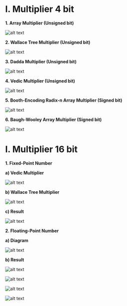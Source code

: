 # I. Multiplier 4 bit
**1. Array Multiplier (Unsigned bit)**

![alt text](https://github.com/anhhui/image/blob/main/Array4bit.PNG?raw=true)

**2. Wallace Tree Multiplier (Unsigned bit)**

![alt text](https://github.com/anhhui/image/blob/main/Wallace4bit.png?raw=true)

**3. Dadda Multiplier (Unsigned bit)**

![alt text](https://github.com/anhhui/image/blob/main/Dadda4bit.PNG?raw=true)

**4. Vedic Multiplier (Unsigned bit)**

![alt text](https://github.com/anhhui/image/blob/main/Vedic4bit.PNG?raw=true)

**5. Booth-Encoding Radix-n Array Multiplier (Signed bit)**

![alt text](https://github.com/anhhui/image/blob/main/Booth4bit.PNG?raw=true)

**6. Baugh-Wooley Array Multiplier (Signed bit)**

![alt text](https://github.com/anhhui/image/blob/main/Baugh-Wooley.PNG?raw=true)

# I. Multiplier 16 bit
**1. Fixed-Point Number**

  **a) Vedic Multiplier**

![alt text](https://github.com/anhhui/image/blob/main/Vedic16bit.png?raw=true)

  **b) Wallace Tree Multiplier**

![alt text](https://github.com/anhhui/image/blob/main/Wallace16bit.png?raw=true)

  **c) Result**

![alt text](https://github.com/anhhui/image/blob/main/Fixed-Point%2016%20bit.png?raw=true)

**2. Floating-Point Number**

  **a) Diagram**

![alt text](https://github.com/anhhui/image/blob/main/Floating-Pont.png?raw=true)

  **b) Result**

![alt text](https://github.com/anhhui/image/blob/main/FP1_ch.PNG?raw=true)

![alt text](https://github.com/anhhui/image/blob/main/FP1_RS.png?raw=true)

![alt text](https://github.com/anhhui/image/blob/main/FP2_ch.PNG?raw=true)

![alt text](https://github.com/anhhui/image/blob/main/FP2_RS.PNG?raw=true)
